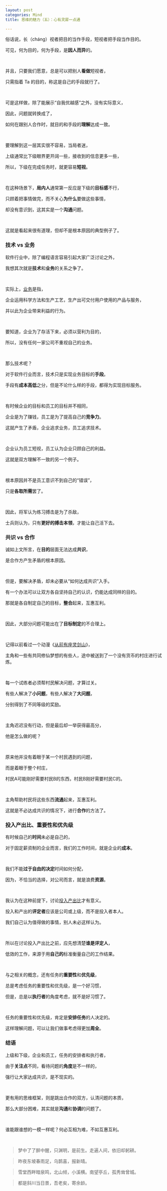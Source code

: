 ```yaml
---
layout: post
categories: Mind
title: 思维的魅力（五）：心有灵犀一点通

---
```


俗话说，长（cháng）视者把目的当作手段，短视者把手段当作目的。

可见，何为目的，何为手段，是**因人而异**的。

<br/>

并且，只要我们愿意，总是可以把别人**看做**短视者，

只需指着 Ta 的目的，称这是自己的手段就行了。

<br/>

可是这样做，除了能展示“自我优越感”之外，没有实际意义，

因此，问题就转换成了，

如何在跟别人合作时，就目的和手段的**理解**达成一致。

<br/>

要理解到这一层其实很不容易，当局者迷，

上级通常比下级眼界更开阔一些，接收到的信息更多一些，

所以，下级在完成任务时，就更容易**短视**。

<br/>

在这种场景下，**局内人**通常第一反应是下级的**目标感**不行，

只顾着把事情做完，而不关心**为什么**要做这些事情，

却没有意识到，这其实是一个**沟通**问题。

<br/>

这就是看起来很有道理，但却不是根本原因的典型例子了。

### 技术 vs 业务

软件行业中，除了编程语言容易引起大家广泛讨论之外，

我想其次就是**技术**和**业务**的关系之争了。

<br/>

实际上，[业务](https://zh.wikipedia.org/wiki/%E4%B8%9A%E5%8A%A1)是指，

企业运用科学方法和生产工艺，生产出可交付用户使用的产品与服务，

并以此为企业带来利益的行为。

<br/>

要知道，企业为了存活下来，必须以营利为目的，

所以，没有任何一家公司不重视自己的业务。

<br/>

那么技术呢？

对于软件行业而言，技术只是实现业务目标的**手段**。

手段有**成本高低**之分，但是不论什么样的手段，都得为实现目标服务。

<br/>

有时候企业的目标和员工的目标并不相同，

企业是为了赚钱，员工是为了提高自己的**竞争力**。

这就产生了矛盾，企业追求业务，员工追求技术。

<br/>

企业认为员工短视，员工认为企业只顾自己的利益。

这就是双方理解不一致的另一个例子。

<br/>

根本原因并不是员工意识不到自己的“错误”，

只是**各取所需**罢了。

<br/>

因此，将军认为练习搏击是为了杀敌，

士兵则认为，只有**更好的搏击本领**，才能让自己活下去。

### 共识 vs 合作

诚如上文所言，在**目的**层面无法达成**共识**，

是合作方产生矛盾的根本原因。

<br/>

但是，要解决矛盾，却未必要从“如何达成共识”入手。

有一个办法可以让双方各自坚持自己的认识，仍能达成同样的目的。

那就是各自制定自己的目标，**整合**起来，互惠互利。

<br/>

因此，大部分问题可能出在了**目标制定**的不合理上。

<br/>

记得以前看过一个动漫《[从前有座灵剑山](https://zh.wikipedia.org/wiki/%E4%BB%8E%E5%89%8D%E6%9C%89%E5%BA%A7%E7%81%B5%E5%89%91%E5%B1%B1)》，

主角和一些有共同修仙梦想的有些人，途中被送到了一个没有货币的村庄进行试炼。

<br/>

每一个试练者必须帮村民解决问题，才算过关。

有些人解决了**小问题**，有些人解决了**大问题**，

分别得到了不同等级的奖励。

<br/>

主角迟迟没有行动，但是最后却一举获得最高分，

他是怎么做的呢？

<br/>

原来他并没有着眼于某一个村民遇到的问题，

而是着眼于整个村庄，

村民A可能刚好需要村民B的东西，村民B刚好需要村民C的。

<br/>

主角帮助村民将这些东西**流通**起来，互惠互利。

这就是不必达成共识的情况下，进行**合作**的方法了。

### 投入产出比、重要性和优先级

有时候自己的**时间**未必是自己的，

对于固定薪资制的企业而言，我们的工作时间，就是企业的**成本**。

<br/>

我们不能**过于自由的决定**时间如何分配，

因为，不恰当的选择，对公司而言，就是浪费**资源**。

<br/>

我认为在这种前提下，讨论[投入产出比](https://wiki.mbalib.com/wiki/%E6%8A%95%E5%85%A5-%E4%BA%A7%E5%87%BA%E6%AF%94%E7%8E%87)才有意义。

投入和产出的**评定者**应该是公司或上级，而不是投入者本人。

我们自己认为值得做的事情，别人未必这样认为。

<br/>

所以在讨论投入产出比之前，应先想清楚**谁是评定人**，

低效的工作，来源于用**自己的**标准衡量自己的工作结果。

<br/>

与之相关的概念，还有任务的**重要性**和**优先级**，

总是考虑任务的重要性和优先级，是一个好习惯，

但是，总是以**执行者**的角度考虑，就不是好习惯了。

<br/>

任务的重要性和优先级，肯定是**安排任务**的人决定的。

这样理解问题，可以让我们做事考虑得更加**周全**。

### 结语

上级和下级，企业和员工，任务的安排者和执行者，

由于**关注点**不同，看待问题的**角度**是不一样的，

强行让大家达成共识，是不现实的。

<br/>

更有用的思维框架，则是跳出合作的双方，认清问题的本质，

那么大部分困难，其实就是**沟通**和**协调**的问题了。

<br/>

谁能跟谁想的一模一样呢？何必互相为难，不如互惠互利。

<br/>

> 梦中了了醉中醒，只渊明，是前生。走遍人间，依旧却躬耕。

> 昨夜东坡春雨足，乌鹊喜，报新晴。

> 雪堂西畔暗泉鸣，北山倾，小溪横。南望亭丘，孤秀耸曾城。

> 都是斜川当日景，吾老矣，寄余龄。
